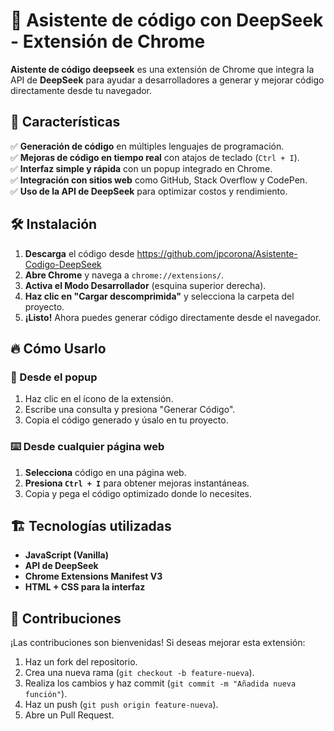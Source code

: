 # 🚀 Asistente de código con DeepSeek - Extensión de Chrome  

**Aistente de código deepseek** es una extensión de Chrome que integra la API de **DeepSeek** para ayudar a desarrolladores a generar y mejorar código directamente desde tu navegador.  

## 🎯 Características  
✅ **Generación de código** en múltiples lenguajes de programación.  
✅ **Mejoras de código en tiempo real** con atajos de teclado (`Ctrl + I`).  
✅ **Interfaz simple y rápida** con un popup integrado en Chrome.  
✅ **Integración con sitios web** como GitHub, Stack Overflow y CodePen.  
✅ **Uso de la API de DeepSeek** para optimizar costos y rendimiento.  

## 🛠 Instalación  
1. **Descarga** el código desde https://github.com/jpcorona/Asistente-Codigo-DeepSeek
2. **Abre Chrome** y navega a `chrome://extensions/`.  
3. **Activa el Modo Desarrollador** (esquina superior derecha).  
4. **Haz clic en "Cargar descomprimida"** y selecciona la carpeta del proyecto.  
5. **¡Listo!** Ahora puedes generar código directamente desde el navegador.  

## 🔥 Cómo Usarlo  
### 📌 Desde el popup  
1. Haz clic en el ícono de la extensión.  
2. Escribe una consulta y presiona "Generar Código".  
3. Copia el código generado y úsalo en tu proyecto.  

### ⌨️ Desde cualquier página web  
1. **Selecciona** código en una página web.  
2. **Presiona `Ctrl + I`** para obtener mejoras instantáneas.  
3. Copia y pega el código optimizado donde lo necesites.  

## 🏗 Tecnologías utilizadas  
- **JavaScript (Vanilla)**  
- **API de DeepSeek**  
- **Chrome Extensions Manifest V3**  
- **HTML + CSS para la interfaz**  


## 🤝 Contribuciones  
¡Las contribuciones son bienvenidas! Si deseas mejorar esta extensión:  
1. Haz un fork del repositorio.  
2. Crea una nueva rama (`git checkout -b feature-nueva`).  
3. Realiza los cambios y haz commit (`git commit -m "Añadida nueva función"`).  
4. Haz un push (`git push origin feature-nueva`).  
5. Abre un Pull Request.  


